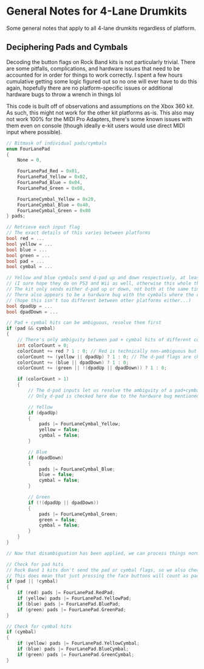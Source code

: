 # General Notes for 4-Lane Drumkits

Some general notes that apply to all 4-lane drumkits regardless of platform.

## Deciphering Pads and Cymbals

Decoding the button flags on Rock Band kits is not particularly trivial. There are some pitfalls, complications, and hardware issues that need to be accounted for in order for things to work correctly. I spent a few hours cumulative getting some logic figured out so no one will ever have to do this again, hopefully there are no platform-specific issues or additional hardware bugs to throw a wrench in things lol

This code is built off of observations and assumptions on the Xbox 360 kit. As such, this might not work for the other kit platforms as-is. This also may not work 100% for the MIDI Pro Adapters, there's some known issues with them even on console (though ideally e-kit users would use direct MIDI input where possible).

```c
// Bitmask of individual pads/cymbals
enum FourLanePad
{
    None = 0,

    FourLanePad_Red = 0x01,
    FourLanePad_Yellow = 0x02,
    FourLanePad_Blue = 0x04,
    FourLanePad_Green = 0x08,

    FourLaneCymbal_Yellow = 0x20,
    FourLaneCymbal_Blue = 0x40,
    FourLaneCymbal_Green = 0x80
} pads;

// Retrieve each input flag
// The exact details of this varies between platforms
bool red = ...
bool yellow = ...
bool blue = ...
bool green = ...
bool pad = ...
bool cymbal = ...

// Yellow and blue cymbals send d-pad up and down respectively, at least on Xbox 360 kits
// (I sure hope they do on PS3 and Wii as well, otherwise this whole thing falls apart lol)
// The kit only sends either d-pad up or down, not both at the same time (even when hitting both Yc+Bc)
// There also appears to be a hardware bug with the cymbals where the color flag is sometimes cleared before the d-pad is
// (hope this isn't too different between other platforms either...)
bool dpadUp = ...
bool dpadDown = ...

// Pad + cymbal hits can be ambiguous, resolve them first
if (pad && cymbal)
{
    // There's only ambiguity between pad + cymbal hits of different colors, same-color pad + cymbal can be used directly
    int colorCount = 0;
    colorCount += red ? 1 : 0; // Red is technically non-ambiguous but it's simpler to include it in the color count
    colorCount += (yellow || dpadUp) ? 1 : 0; // The d-pad flags are checked here as well due to the hardware bug mentioned earlier
    colorCount += (blue || dpadDown) ? 1 : 0;
    colorCount += (green || !(dpadUp || dpadDown)) ? 1 : 0;

    if (colorCount > 1)
    {
        // The d-pad inputs let us resolve the ambiguity of a pad+cymbal hit
        // Only d-pad is checked here due to the hardware bug mentioned above

        // Yellow
        if (dpadUp)
        {
            pads |= FourLaneCymbal_Yellow;
            yellow = false;
            cymbal = false;
        }

        // Blue
        if (dpadDown)
        {
            pads |= FourLaneCymbal_Blue;
            blue = false;
            cymbal = false;
        }

        // Green
        if (!(dpadUp || dpadDown))
        {
            pads |= FourLaneCymbal_Green;
            green = false;
            cymbal = false;
        }
    }
}

// Now that disambiguation has been applied, we can process things normally

// Check for pad hits
// Rock Band 1 kits don't send the pad or cymbal flags, so we also check if cymbal is not set for compatibility with those
// This does mean that just pressing the face buttons will count as pad hits; this behavior can be observed in Rock Band as well
if (pad || !cymbal)
{
    if (red) pads |= FourLanePad.RedPad;
    if (yellow) pads |= FourLanePad.YellowPad;
    if (blue) pads |= FourLanePad.BluePad;
    if (green) pads |= FourLanePad.GreenPad;
}

// Check for cymbal hits
if (cymbal)
{
    if (yellow) pads |= FourLanePad.YellowCymbal;
    if (blue) pads |= FourLanePad.BlueCymbal;
    if (green) pads |= FourLanePad.GreenCymbal;
}
```
